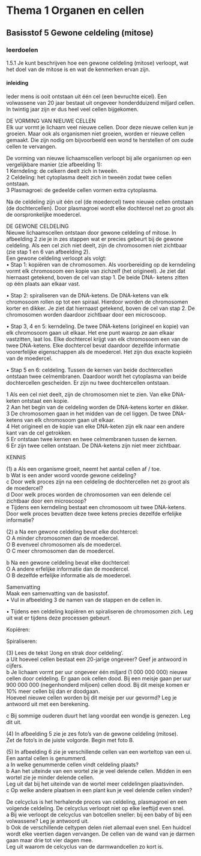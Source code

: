 # Thema 1 Organen en cellen

## Basisstof 5 Gewone celdeling (mitose)

### leerdoelen

1.5.1 Je kunt beschrijven hoe een gewone celdeling (mitose) verloopt, wat het doel van de mitose is en wat de kenmerken ervan zijn.

#### inleiding

Ieder mens is ooit ontstaan uit één cel (een bevruchte eicel). Een volwassene van 
20 jaar bestaat uit ongeveer honderdduizend miljard cellen. In twintig jaar zijn er dus 
heel veel cellen bijgekomen.

DE VORMING VAN NIEUWE CELLEN  
Elk uur vormt je lichaam veel nieuwe cellen. Door deze nieuwe cellen kun je groeien. 
Maar ook als organismen niet groeien, worden er nieuwe cellen gemaakt. Die zijn nodig 
om bijvoorbeeld een wond te herstellen of om oude cellen te vervangen.

De vorming van nieuwe lichaamscellen verloopt bij alle organismen op een vergelijkbare 
manier (zie afbeelding 1):  
1 Kerndeling: de celkern deelt zich in tweeën.  
2 Celdeling: het cytoplasma deelt zich in tweeën zodat twee cellen ontstaan.  
3 Plasmagroei: de gedeelde cellen vormen extra cytoplasma.

Na de celdeling zijn uit één cel (de moedercel) twee nieuwe cellen ontstaan 
(de dochtercellen). Door plasmagroei wordt elke dochtercel net zo groot als de 
oorspronkelijke moedercel.

DE GEWONE CELDELING  
Nieuwe lichaamscellen ontstaan door gewone celdeling of mitose. In 
afbeelding 2 zie je in zes stappen wat er precies gebeurt bij de gewone 
celdeling. Als een cel zich niet deelt, zijn de chromosomen niet zichtbaar 
(zie stap 1 en 6 van afbeelding 2).  
Een gewone celdeling verloopt als volgt:  
• Stap 1: kopiëren van de chromosomen. Als voorbereiding op de 
kerndeling vormt elk chromosoom een kopie van zichzelf (het origineel). 
Je ziet dat hiernaast getekend, boven de cel van stap 1. De beide DNA- 
ketens zitten op één plaats aan elkaar vast.  

• Stap 2: spiraliseren van de DNA-ketens. De DNA-ketens van elk 
chromosoom rollen op tot een spiraal. Hierdoor worden de chromosomen 
korter en dikker. Je ziet dat hiernaast getekend, boven de cel van stap 2. 
De chromosomen worden daardoor zichtbaar door een microscoop.  

• Stap 3, 4 en 5: kerndeling. De twee DNA-ketens (origineel en kopie) van 
elk chromosoom gaan uit elkaar. Het ene punt waarop ze aan elkaar 
vastzitten, laat los. Elke dochtercel krijgt van elk chromosoom een van 
de twee DNA-ketens. Elke dochtercel bevat daardoor dezelfde informatie 
voorerfelijke eigenschappen als de moedercel. Het zijn dus exacte 
kopieën van de moedercel.  

• Stap 5 en 6: celdeling. Tussen de kernen van beide dochtercellen 
ontstaan twee celmembranen. Daardoor wordt het cytoplasma van beide 
dochtercellen gescheiden. Er zijn nu twee dochtercellen ontstaan.  

1 Als een cel niet deelt, zijn de chromosomen niet te zien. Van elke DNA-keten ontstaat een kopie.  
2 Aan het begin van de celdeling worden de DNA-ketens korter en dikker.  
3 De chromosomen gaan in het midden van de cel liggen. De twee DNA-ketens van elk chromosoom gaan uit elkaar.  
4 Het origineel en de kopie van elke DNA-keten zijn elk naar een andere kant van de cel getrokken.  
5 Er ontstaan twee kernen en twee celmembranen tussen de kernen.  
6 Er zijn twee cellen ontstaan. De DNA-ketens zijn niet meer zichtbaar.  

KENNIS

(1) a Als een organisme groeit, neemt het aantal cellen af / toe.  
b Wat is een ander woord voorde gewone celdeling?  
c Door welk proces zijn na een celdeling de dochtercellen net zo groot als de moedercel?  
d Door welk proces worden de chromosomen van een delende cel zichtbaar door een microscoop?  
e Tijdens een kerndeling bestaat een chromosoom uit twee DNA-ketens.  
Door welk proces bevatten deze twee ketens precies dezelfde erfelijke informatie?  

(2) a Na een gewone celdeling bevat elke dochtercel:  
O A minder chromosomen dan de moedercel.  
O B evenveel chromosomen als de moedercel.  
O C meer chromosomen dan de moedercel.  

b Na een gewone celdeling bevat elke dochtercel:  
O A andere erfelijke informatie dan de moedercel.  
O B dezelfde erfelijke informatie als de moedercel.  

Samenvatting  
Maak een samenvatting van de basisstof.  
• Vul in afbeelding 3 de namen van de stappen en de cellen in.  

• Tijdens een celdeling kopiëren en spiraliseren de chromosomen zich. Leg uit wat er 
tijdens deze processen gebeurt.  

Kopiëren:  

Spiraliseren:  

(3) Lees de tekst ‘Jong en strak door celdeling’.  
a Uit hoeveel cellen bestaat een 20-jarige ongeveer? Geef je antwoord in cijfers.  
b Je lichaam vormt per uur ongeveer één miljard (1 000 000 000) nieuwe cellen 
door celdeling. Er gaan ook cellen dood. Bij een meisje gaan per uur 900 000 000 
(negenhonderd miljoen) cellen dood. Bij dit meisje komen er 10% meer cellen bij dan 
er doodgaan.  
Hoeveel nieuwe cellen worden bij dit meisje per uur gevormd? Leg je antwoord uit 
met een berekening.  

c Bij sommige ouderen duurt het lang voordat een wondje is genezen. Leg dit uit.  

(4) In afbeelding 5 zie je zes foto’s van de gewone celdeling (mitose).  
Zet de foto’s in de juiste volgorde. Begin met foto B.  

(5) In afbeelding 6 zie je verschillende cellen van een worteltop van een ui. Een aantal cellen 
is genummerd.  
a In welke genummerde cellen vindt celdeling plaats?  
b Aan het uiteinde van een wortel zie je veel delende cellen. Midden in een wortel zie je 
minder delende cellen.  
Leg uit dat bij het uiteinde van de wortel meer celdelingen plaatsvinden.  
c Op welke andere plaatsen in een plant kun je veel delende cellen vinden?  

De celcyclus is het herhalende proces van celdeling, plasmagroei en een volgende 
celdeling. De celcyclus verloopt niet op elke leeftijd even snel.  
a Bij wie verloopt de celcyclus van botcellen sneller: bij een baby of bij een 
volwassene? Leg je antwoord uit.  
b Ook de verschillende celtypen delen niet allemaal even snel. Een huidcel wordt elke 
veertien dagen vervangen. De cellen van de wand van je darmen gaan maar drie tot 
vier dagen mee.  
Leg uit waarom de celcyclus van de darmwandcellen zo kort is.  